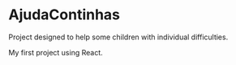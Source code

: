 # AjudaContinhas

Project designed to help some children with individual difficulties.

My first project using React.
